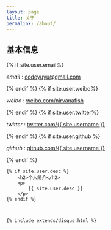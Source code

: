 ```yaml
---
layout: page
title: 关于
permalink: /about/
---
```

<div class="about">
	<h2>基本信息</h2>
	{% if site.user.email%}
	<p>
		<em>email</em> : <a href="mailto:{{ site.user.email }}">codeyuyu@gmail.com</a>
	</p>
	{% endif %}
	{% if site.user.weibo%}
	<p>
		<em>weibo</em> : <a href="{{ site.user.weibo }}">weibo.com/nirvanafish</a>
	</p>
	{% endif %}
	{% if site.user.twitter%}
	<p>
		<em>twitter</em> : <a href="{{ site.user.twitter }}">twitter.com/{{ site.username }}</a>
	</p>
	{% endif %}
	{% if site.user.github %}
	<p>
		<em>github</em> : <a href="{{ site.user.github}} ">github.com/{{ site.username }}</a>
	</p>
	{% endif %}

	{% if site.user.desc %}
		<h2>个人简介</h2>
		<p>
			{{ site.user.desc }}
		</p>
	{% endif %}



	{% include extends/disqus.html %}
</div>

